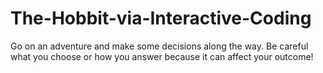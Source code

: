 # The-Hobbit-via-Interactive-Coding
Go on an adventure and make some decisions along the way. Be careful what you choose or how you answer because it can affect your outcome!
